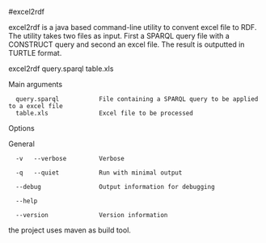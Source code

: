 #excel2rdf

excel2rdf is a java based command-line utility to convent excel file to RDF.  The utility takes two files as input. First a SPARQL query file with a CONSTRUCT query and second an excel file. The result is outputted in TURTLE format.

excel2rdf query.sparql table.xls 

  Main arguments

      query.sparql           File containing a SPARQL query to be applied to a excel file
      table.xls              Excel file to be processed

  Options

  General

      -v   --verbose         Verbose

      -q   --quiet           Run with minimal output

      --debug                Output information for debugging

      --help

      --version              Version information


the project uses maven as build tool.
